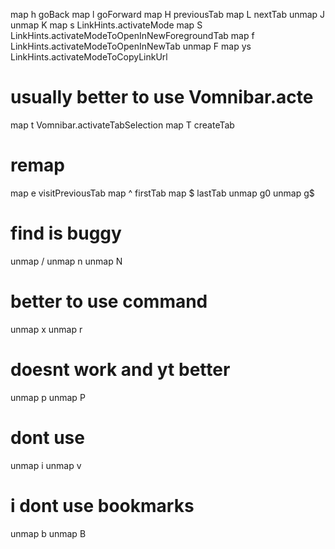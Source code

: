 map h goBack
map l goForward
map H previousTab 
map L nextTab
unmap J
unmap K
map s LinkHints.activateMode
map S LinkHints.activateModeToOpenInNewForegroundTab
map f LinkHints.activateModeToOpenInNewTab
unmap F
map ys LinkHints.activateModeToCopyLinkUrl

# usually better to use Vomnibar.acte
map t Vomnibar.activateTabSelection
map T createTab

# remap
map e visitPreviousTab
map ^ firstTab
map $ lastTab
unmap g0
unmap g$

# find is buggy
unmap / 
unmap n
unmap N

# better to use command
unmap x
unmap r

# doesnt work and yt better
unmap p
unmap P

# dont use
unmap i
unmap v

# i dont use bookmarks
unmap b
unmap B
